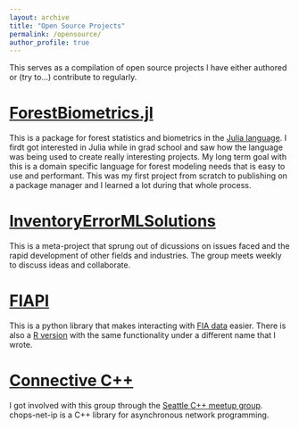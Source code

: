 ```yaml
---
layout: archive
title: "Open Source Projects"
permalink: /opensource/
author_profile: true
---
```


This serves as a compilation of open source projects I have either authored or (try to...) contribute to regularly.

# [ForestBiometrics.jl](https://github.com/Crghilardi/ForestBiometrics.jl)

This is a package for forest statistics and biometrics in the [Julia language](https://julialang.org/). I firdt got interested in Julia while in grad school and saw how the language was being used to create really interesting projects. My long term goal with this is a domain specific language for forest modeling needs that is easy to use and performant. This was my first project from scratch to publishing on a package manager and I learned a lot during that whole process.

# [InventoryErrorMLSolutions](https://github.com/New-Jersey-Forest-Service/InventoryErrorMLSolutions)

This is a meta-project that sprung out of dicussions on issues faced and the rapid development of other fields and industries. The group meets weekly to discuss ideas and collaborate.

# [FIAPI](https://github.com/New-Jersey-Forest-Service/FIAPI)

This is a python library that makes interacting with [FIA data](https://www.fia.fs.fed.us/tools-data/index.php) easier. There is also a [R version](https://github.com/New-Jersey-Forest-Service/EVALIDatR) with the same functionality under a different name that I wrote.

# [Connective C++](https://github.com/connectivecpp)

I got involved with this group through the [Seattle C++ meetup group](https://www.meetup.com/Seattle-C-Meetup). chops-net-ip is a C++ library for asynchronous network programming.
